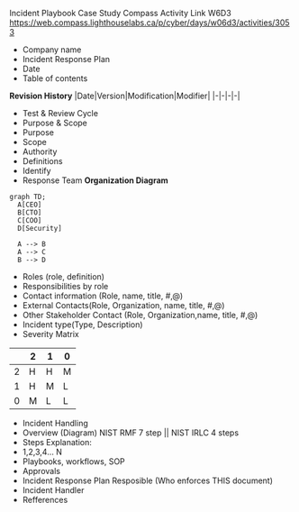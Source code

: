 Incident Playbook Case Study
Compass Activity Link W6D3
https://web.compass.lighthouselabs.ca/p/cyber/days/w06d3/activities/3053

-  Company name
- Incident Response Plan
-  Date
-  Table of contents

__Revision History__
|Date|Version|Modification|Modifier|
|-|-|-|-|

- Test & Review Cycle
- Purpose & Scope
- Purpose
- Scope
-  Authority
-  Definitions
-  Identify
-  Response Team 
__Organization Diagram__
```mermaid
graph TD;
  A[CEO]
  B[CTO]
  C[COO]
  D[Security]

  A --> B
  A --> C
  B --> D
```
- Roles (role, definition)
- Responsibilities by role
- Contact information (Role, name, title, #,@)
- External Contacts(Role, Organization, name, title, #,@)
- Other Stakeholder Contact (Role, Organization,name, title, #,@)
- Incident type(Type, Description)
- Severity Matrix

| |2|1|0|
|-|-|-|-|
|2|H|H|M|
|1|H|M|L|
|0|M|L|L|

- Incident Handling
- Overview (Diagram) NIST RMF 7 step || NIST IRLC 4 steps
- Steps Explanation:
- 1,2,3,4… N
- Playbooks, workflows, SOP
- Approvals
- Incident Response Plan Resposible (Who enforces THIS document)
- Incident Handler
- Refferences
